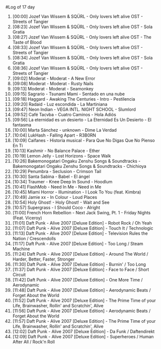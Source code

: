 #Log of 17 day

1. [00:00] Jozef Van Wissem & SQÜRL - Only lovers left alive OST - Streets of Tangier
1. [08:23] Jozef Van Wissem & SQÜRL - Only lovers left alive OST - Sola Gratia
1. [08:27] Jozef Van Wissem & SQÜRL - Only lovers left alive OST - The Taste of Blood
1. [08:33] Jozef Van Wissem & SQÜRL - Only lovers left alive OST - Streets of Tangier
1. [08:34] Jozef Van Wissem & SQÜRL - Only lovers left alive OST - Sola Gratia
1. [08:36] Jozef Van Wissem & SQÜRL - Only lovers left alive OST - Streets of Tangier
1. [09:02] Moderat - Moderat - A New Error
1. [09:08] Moderat - Moderat - Rusty Nails
1. [09:13] Moderat - Moderat - Seamonkey
1. [09:15] Sagrario - Tsunami Mami - Sentado en una nube
1. [09:18] Haggard - Awaking The Centuries - Intro - Pestilencia
1. [09:20] Radaid - Luz escondida - La Martiniana
1. [09:47] Neon Indian - VEGA INTL. NIGHT SCHOOL - Slumlord
1. [09:52] Café Tacvba - Cuatro Caminos - Hola Adiós
1. [09:56] La eternidad es un desierto - La Eternidad Es Un Desierto - El fantasma
1. [10:00] Marta Sánchez - unknown - Dime La Verdad
1. [10:04] LukHash - Falling Apart - R3B0RN
1. [10:09] Caifanes - Historia musical - Para Que No Digas Que No Pienso En Ti
1. [10:13] Kashmir - No Balance Palace - Ether
1. [10:19] Lemon Jelly - Lost Horizons - Space Walk
1. [10:26] Bakemonogatari Ongaku Zenshu Songs & Soundtracks - Bakemonogatari Ongaku Zenshu Songs & Soundtracks - Chichioya
1. [10:29] Penumbra - Seclusion - Crimson Tail
1. [10:30] Santa Sabina - Babel - El ángel
1. [10:34] Traumer - Knee Deep In Sound - Hoodlum
1. [10:41] FlashMob - Need In Me - Need in Me
1. [10:45] Miami Horror - Illumination - I Look To You (feat. Kimbra)
1. [10:49] Jamie xx - In Colour - Loud Places
1. [10:54] Holy Ghost! - Holy Ghost! - Wait and See
1. [10:57] Supergrass - I Should Coco - Alright
1. [11:00] French Horn Rebellion - Next Jack Swing, Pt. 1 - Friday Nights (Feat. Viceroy)
1. [11:01] Daft Punk - Alive 2007 [Deluxe Edition] - Robot Rock / Oh Yeah
1. [11:07] Daft Punk - Alive 2007 [Deluxe Edition] - Touch It / Technologic
1. [11:13] Daft Punk - Alive 2007 [Deluxe Edition] - Television Rules the Nation / Crescendolls
1. [11:17] Daft Punk - Alive 2007 [Deluxe Edition] - Too Long / Steam Machine
1. [11:24] Daft Punk - Alive 2007 [Deluxe Edition] - Around The World / Harder, Better, Faster, Stronger
1. [11:30] Daft Punk - Alive 2007 [Deluxe Edition] - Burnin' / Too Long
1. [11:37] Daft Punk - Alive 2007 [Deluxe Edition] - Face to Face / Short Circuit
1. [11:42] Daft Punk - Alive 2007 [Deluxe Edition] - One More Time / Aerodynamic
1. [11:48] Daft Punk - Alive 2007 [Deluxe Edition] - Aerodynamic Beats / Forget About the World
1. [11:52] Daft Punk - Alive 2007 [Deluxe Edition] - The Prime Time of your Life, Brainwasher, Rollin' and Scratchin', Alive
1. [11:56] Daft Punk - Alive 2007 [Deluxe Edition] - Aerodynamic Beats / Forget About the World
1. [11:57] Daft Punk - Alive 2007 [Deluxe Edition] - The Prime Time of your Life, Brainwasher, Rollin' and Scratchin', Alive
1. [12:02] Daft Punk - Alive 2007 [Deluxe Edition] - Da Funk / Daftendirekt
1. [12:09] Daft Punk - Alive 2007 [Deluxe Edition] - Superheroes / Human After All / Rock'n Roll
